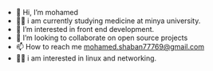 - 👋 Hi, I’m mohamed
- :health_worker: i am currently studying medicine at minya university.
- 👀 I’m interested in front end development.
- 💞️ I’m looking to collaborate on open source projects
- 📫 How to reach me mohamed.shaban77769@gmail.com
- :man_technologist: i am interested in linux and networking.

<!---
mohamed7-dev/mohamed7-dev is a ✨ special ✨ repository because its `README.md` (this file) appears on your GitHub profile.
You can click the Preview link to take a look at your changes.
--->

